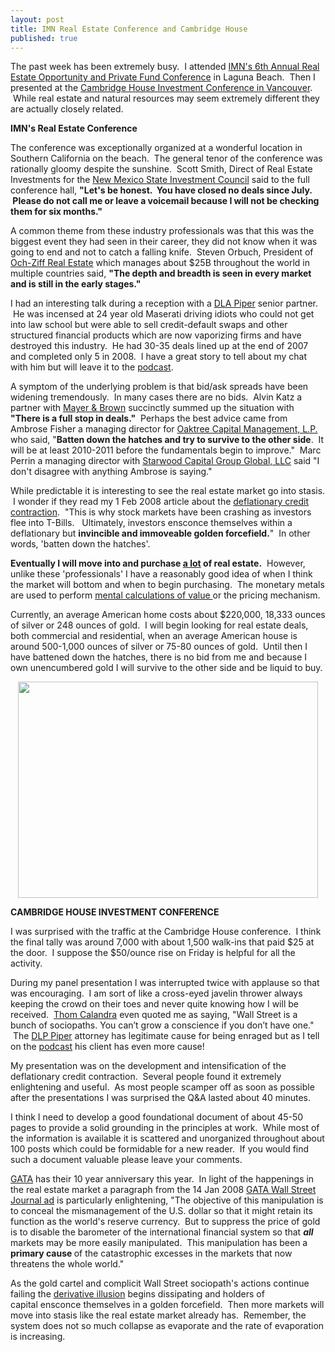 ```yaml
---
layout: post
title: IMN Real Estate Conference and Cambridge House
published: true
---
```

<p>The past week has been extremely busy.  I attended <a href="http://secure.imn.org/web_confe/index.cfm?sc=20090121_RE_0042" target="_blank">IMN's 6th Annual Real Estate Opportunity and Private Fund Conference</a> in Laguna Beach.  Then I presented at the <a href="http://cambridgehouse.ca/ch_jan2009.html" target="_blank">Cambridge House Investment Conference in Vancouver</a>.  While real estate and natural resources may seem extremely different they are actually closely related.</p>
<p><strong>IMN's Real Estate Conference</strong></p>
<p>The conference was exceptionally organized at a wonderful location in Southern California on the beach.  The general tenor of the conference was rationally gloomy despite the sunshine.  Scott Smith, Direct of Real Estate Investments for the <a href="http://www.sic.state.nm.us/" target="_blank">New Mexico State Investment Council</a> said to the full conference hall, <strong>"Let's be honest.  You have closed no deals since July.  Please do not call me or leave a voicemail because I will not be checking them for six months."</strong></p>
<p>A common theme from these industry professionals was that this was the biggest event they had seen in their career, they did not know when it was going to end and not to catch a falling knife.  Steven Orbuch, President of<a href="http://www.ozcap.com/aboutOchZiff/index.html" target="_blank"> Och-Ziff Real Estate</a> which manages about $25B throughout the world in multiple countries said, <strong>"The depth and breadth is seen in every market and is still in the early stages."</strong></p>
<p>I had an interesting talk during a reception with a <a href="http://www.dlapiper.com/" target="_blank">DLA Piper</a> senior partner.  He was incensed at 24 year old Maserati driving idiots who could not get into law school but were able to sell credit-default swaps and other structured financial products which are now vaporizing firms and have destroyed this industry.  He had 30-35 deals lined up at the end of 2007 and completed only 5 in 2008.  I have a great story to tell about my chat with him but will leave it to the <a href="http://podcast.runtogold.com/2009/01/28/rtg-16-2009-01-28/" target="_blank">podcast</a>.</p>
<p>A symptom of the underlying problem is that bid/ask spreads have been widening tremendously.  In many cases there are no bids.  Alvin Katz a partner with <a href="http://www.mayerbrown.com/" target="_blank">Mayer &amp; Brown</a> succinctly summed up the situation with <strong>"There is a full stop in deals."</strong>  Perhaps the best advice came from Ambrose Fisher a managing director for <a href="http://www.oaktreecapital.com/" target="_blank">Oaktree Capital Management, L.P.</a> who said, "<strong>Batten down the hatches and try to survive to the other side</strong>.  It will be at least 2010-2011 before the fundamentals begin to improve."  Marc Perrin a managing director with <a href="http://www.starwoodcapital.com/" target="_blank">Starwood Capital Group Global, LLC</a> said "I don't disagree with anything Ambrose is saying."</p>
<p>While predictable it is interesting to see the real estate market go into stasis.  I wonder if they read my 1 Feb 2008 article about the <a href="http://www.runtogold.com/2008/02/first-snowfall-of-kondratieff-winter/" target="_blank">deflationary credit contraction</a>.  "This is why stock markets have been crashing as investors flee into T-Bills.   Ultimately, investors ensconce themselves within a deflationary but <strong>invincible and immoveable golden forcefield.</strong>"  In other words, 'batten down the hatches'.</p>
<p><strong>Eventually I will move into and purchase <span style="text-decoration: underline;">a lot</span> </strong><strong>of real estate.</strong>  However, unlike these 'professionals' I have a reasonably good idea of when I think the market will bottom and when to begin purchasing.  The monetary metals are used to perform <a href="http://www.runtogold.com/2008/08/value-calculation/" target="_blank">mental calculations of value </a>or the pricing mechanism.</p>
<p>Currently, an average American home costs about $220,000, 18,333 ounces of silver or 248 ounces of gold.  I will begin looking for real estate deals, both commercial and residential, when an average American house is around 500-1,000 ounces of silver or 75-80 ounces of gold.  Until then I have battened down the hatches, there is no bid from me and because I own unencumbered gold I will survive to the other side and be liquid to buy.</p>
<p style="text-align: center;"><a href="http://www.runtogold.com"><img class="aligncenter" title="US median home prices in gold ounces" src="{{ site.baseurl }}/images/US-median-home-prices-long.jpg" alt="" width="480" height="346" /></a></p>
<p><strong>CAMBRIDGE HOUSE INVESTMENT CONFERENCE</strong></p>
<p>I was surprised with the traffic at the Cambridge House conference.  I think the final tally was around 7,000 with about 1,500 walk-ins that paid $25 at the door.  I suppose the $50/ounce rise on Friday is helpful for all the activity.</p>
<p>During my panel presentation I was interrupted twice with applause so that was encouraging.  I am sort of like a cross-eyed javelin thrower always keeping the crowd on their toes and never quite knowing how I will be received.  <a href="http://www.stockhouse.com/Columnists/2009/Jan-1/27/Hard-asset-ers-Quotes-that-plata-our-day-Thom" target="_blank">Thom Calandra</a> even quoted me as saying, "Wall Street is a bunch of sociopaths. You can’t grow a conscience if you don’t have one."  The <a href="http://www.dlapiper.com" target="_blank">DLP Piper</a> attorney has legitimate cause for being enraged but as I tell on the <a href="http://podcast.runtogold.com/2009/01/28/rtg-16-2009-01-28/" target="_blank">podcast</a> his client has even more cause!</p>
<p>My presentation was on the development and intensification of the deflationary credit contraction.  Several people found it extremely enlightening and useful.  As most people scamper off as soon as possible after the presentations I was surprised the Q&amp;A lasted about 40 minutes. </p>
<p>I think I need to develop a good foundational document of about 45-50 pages to provide a solid grounding in the principles at work.  While most of the information is available it is scattered and unorganized throughout about 100 posts which could be formidable for a new reader.  If you would find such a document valuable please leave your comments.</p>
<p><a href="http://www.gata.org" target="_blank">GATA</a> has their 10 year anniversary this year.  In light of the happenings in the real estate market a paragraph from the 14 Jan 2008 <a href="http://www.runtogold.com/images/GATA-AD-01-14-2008.pdf" target="_blank">GATA Wall Street Journal ad</a> is particularly enlightening, "The objective of this manipulation is to conceal the mismanagement of the U.S. dollar so that it might retain its function as the world's reserve currency.  But to suppress the price of gold is to disable the barometer of the international financial system so that <strong><em>all</em></strong> markets may be more easily manipulated.  This manipulation has been a <strong>primary cause </strong>of the catastrophic excesses in the markets that now threatens the whole world."</p>
<p>As the gold cartel and complicit Wall Street sociopath's actions continue failing the <a href="http://www.runtogold.com/2008/10/derivative-illusion/" target="_blank">derivative illusion</a> begins dissipating and holders of capital ensconce themselves in a golden forcefield.  Then more markets will move into stasis like the real estate market already has.  Remember, the system does not so much collapse as evaporate and the rate of evaporation is increasing.</p>
